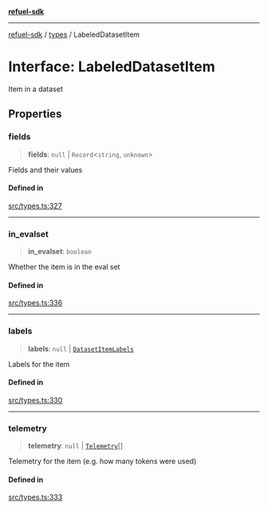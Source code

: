 [**refuel-sdk**](../../README.md)

***

[refuel-sdk](../../modules.md) / [types](../README.md) / LabeledDatasetItem

# Interface: LabeledDatasetItem

Item in a dataset

## Properties

### fields

> **fields**: `null` \| `Record`\<`string`, `unknown`\>

Fields and their values

#### Defined in

[src/types.ts:327](https://github.com/refuel-ai/refuel-sdk/blob/ce96b857bf5c9f1c73e98ea4629535109c473935/src/types.ts#L327)

***

### in\_evalset

> **in\_evalset**: `boolean`

Whether the item is in the eval set

#### Defined in

[src/types.ts:336](https://github.com/refuel-ai/refuel-sdk/blob/ce96b857bf5c9f1c73e98ea4629535109c473935/src/types.ts#L336)

***

### labels

> **labels**: `null` \| [`DatasetItemLabels`](DatasetItemLabels.md)

Labels for the item

#### Defined in

[src/types.ts:330](https://github.com/refuel-ai/refuel-sdk/blob/ce96b857bf5c9f1c73e98ea4629535109c473935/src/types.ts#L330)

***

### telemetry

> **telemetry**: `null` \| [`Telemetry`](Telemetry.md)[]

Telemetry for the item (e.g. how many tokens were used)

#### Defined in

[src/types.ts:333](https://github.com/refuel-ai/refuel-sdk/blob/ce96b857bf5c9f1c73e98ea4629535109c473935/src/types.ts#L333)
